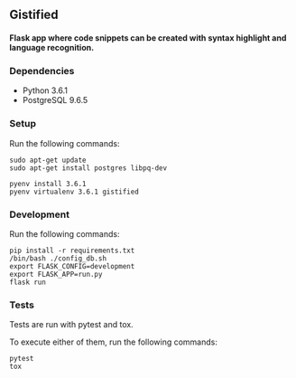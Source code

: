 ## Gistified

#### Flask app where code snippets can be created with syntax highlight and language recognition.


### Dependencies

- Python 3.6.1
- PostgreSQL 9.6.5

### Setup

Run the following commands:

```
sudo apt-get update
sudo apt-get install postgres libpq-dev

pyenv install 3.6.1
pyenv virtualenv 3.6.1 gistified
```

### Development

Run the following commands:

```
pip install -r requirements.txt
/bin/bash ./config_db.sh
export FLASK_CONFIG=development
export FLASK_APP=run.py
flask run
```

### Tests

Tests are run with pytest and tox.

To execute either of them, run the following commands:

```
pytest
tox
```

